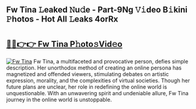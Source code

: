 ## Fw Tina 𝙻eaked 𝙽u𝚍e - Part-9Ng 𝚅𝚒deo B𝚒kini 𝙿hotos - Hot All 𝙻eaks 4orRx

# <h2><a href="http://ld287k.urlbe.top/?page=Fw+Tina">🔗🔗👉👉 Fw Tina P𝚑oto𝚜Vid𝚎o</a></h2>

[![Fw Tina](https://i.imgur.com/eBuTRDB.gif)](http://ld287k.urlbe.top/?page=Fw+Tina)
Fw Tina, a multifaceted and provocative person, defies simple description. Her unorthodox method of creating an online persona has magnetized and offended viewers, stimulating debates on artistic expression, morality, and the complexities of virtual societies. Though her future plans are unclear, her role in redefining the online world is unquestionable. With an unwavering spirit and undeniable allure, Fw Tina journey in the online world is unstoppable.
